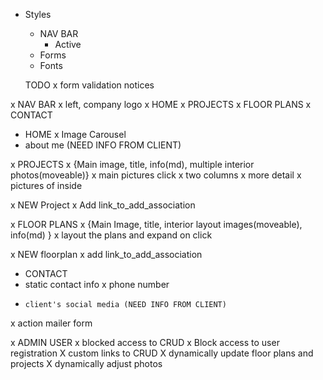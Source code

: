 - Styles
  - NAV BAR
    - Active
  - Forms
  - Fonts

  TODO
x form validation notices  

x NAV BAR
x  left, company logo
x  HOME
x   PROJECTS
x   FLOOR PLANS
x   CONTACT


- HOME
x   Image Carousel
-   about me (NEED INFO FROM CLIENT)

x PROJECTS
x   {Main image, title, info(md), multiple interior photos(moveable)}
x   main pictures click
x     two columns
x       more detail
x       pictures of inside

x  NEW Project
x    Add link_to_add_association

x FLOOR PLANS
x   {Main Image, title, interior layout images(moveable), info(md) }
x     layout the plans and expand on click

x   NEW floorplan
x     add link_to_add_association

- CONTACT
-   static contact info
x     phone number
-     client's social media (NEED INFO FROM CLIENT)
x   action mailer form

x ADMIN USER
x   blocked access to CRUD
x   Block access to user registration
X   custom links to CRUD
X   dynamically update floor plans and projects
X   dynamically adjust photos
